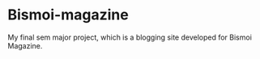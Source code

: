 # Bismoi-magazine
My final sem major project, which is a blogging site developed for Bismoi Magazine.

